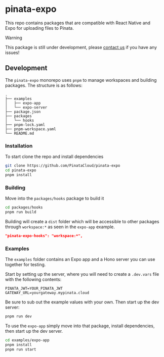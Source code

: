 # pinata-expo

This repo contains packages that are compatible with React Native and Expo for uploading files to Pinata.

>[!WARNING]
>This package is still under development, please [contact us](mailto:team@pinata.cloud) if you have any issues!

## Development

The `pinata-expo` monorepo uses `pnpm` to manage workspaces and building packages. The structure is as follows:

```
.
├── examples
│   ├── expo-app
│   └── expo-server
├── package.json
├── packages
│   └── hooks
├── pnpm-lock.yaml
├── pnpm-workspace.yaml
└── README.md
```

### Installation

To start clone the repo and install dependencies

```bash
git clone https://github.com/PinataCloud/pinata-expo
cd pinata-expo
pnpm install
```

### Building

Move into the `packages/hooks` package to build it

```bash
cd packages/hooks
pnpm run build
```

Building will create a `dist` folder which will be accessible to other packages through `workspace:*` as seen in the `expo-app` example.

```json
"pinata-expo-hooks": "workspace:*",
```

### Examples

The `examples` folder contains an Expo app and a Hono server you can use together for testing.

Start by setting up the server, where you will need to create a `.dev.vars` file with the following contents:

```
PINATA_JWT=YOUR_PINATA_JWT
GATEWAY_URL=yourgateway.mypinata.cloud
```

Be sure to sub out the example values with your own. Then start up the dev server:

```bash
pnpm run dev
```

To use the `expo-app` simply move into that package, install dependencies, then start up the dev server.

```bash
cd examples/expo-app
pnpm install
pnpm run start
```

